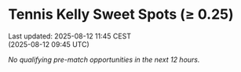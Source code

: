 # Tennis Kelly Sweet Spots (≥ 0.25)

Last updated: 2025-08-12 11:45 CEST  
(2025-08-12 09:45 UTC)

_No qualifying pre-match opportunities in the next 12 hours._
